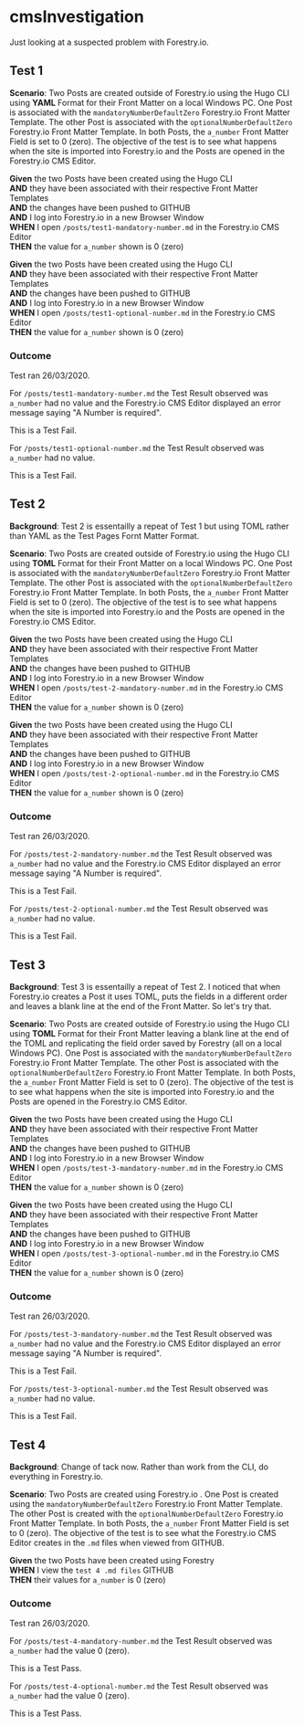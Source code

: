 # cmsInvestigation
Just looking at a suspected problem with Forestry.io.

## Test 1

__Scenario__: Two Posts are created outside of Forestry.io using the Hugo CLI using __YAML__ Format for their Front Matter 
on a local Windows PC.
One Post is associated with the `mandatoryNumberDefaultZero` Forestry.io Front Matter Template. The 
other Post is associated with the `optionalNumberDefaultZero` Forestry.io Front Matter Template. 
In both Posts, the `a_number` Front Matter Field is set to 0 (zero). The objective of the test 
is to see what happens when the site is imported into Forestry.io and the Posts are opened in 
the Forestry.io CMS Editor.

__Given__ the two Posts have been created using the Hugo CLI<br>
__AND__ they have been associated with their respective Front Matter Templates<br>
__AND__ the changes have been pushed to GITHUB<br>
__AND__ I log into Forestry.io in a new Browser Window<br>
__WHEN__ I open `/posts/test1-mandatory-number.md` in the Forestry.io CMS Editor<br>
__THEN__ the value for `a_number` shown is 0 (zero)

__Given__ the two Posts have been created using the Hugo CLI<br>
__AND__ they have been associated with their respective Front Matter Templates<br>
__AND__ the changes have been pushed to GITHUB<br>
__AND__ I log into Forestry.io in a new Browser Window<br>
__WHEN__ I open `/posts/test1-optional-number.md` in the Forestry.io CMS Editor<br>
__THEN__ the value for `a_number` shown is 0 (zero)


### Outcome

Test ran 26/03/2020.

For `/posts/test1-mandatory-number.md` the Test Result observed was `a_number` had no value and the Forestry.io CMS Editor displayed an error message saying "A Number is required".

This is a Test Fail.

For `/posts/test1-optional-number.md` the Test Result observed was `a_number` had no value.

This is a Test Fail.


## Test 2

__Background__: Test 2 is essentailly a repeat of Test 1 but using TOML rather than YAML as the Test Pages Fornt Matter Format.

__Scenario__: Two Posts are created outside of Forestry.io using the Hugo CLI using __TOML__ Format for their Front Matter 
on a local Windows PC.
One Post is associated with the `mandatoryNumberDefaultZero` Forestry.io Front Matter Template. The 
other Post is associated with the `optionalNumberDefaultZero` Forestry.io Front Matter Template. 
In both Posts, the `a_number` Front Matter Field is set to 0 (zero). The objective of the test 
is to see what happens when the site is imported into Forestry.io and the Posts are opened in 
the Forestry.io CMS Editor.

__Given__ the two Posts have been created using the Hugo CLI<br>
__AND__ they have been associated with their respective Front Matter Templates<br>
__AND__ the changes have been pushed to GITHUB<br>
__AND__ I log into Forestry.io in a new Browser Window<br>
__WHEN__ I open `/posts/test-2-mandatory-number.md` in the Forestry.io CMS Editor<br>
__THEN__ the value for `a_number` shown is 0 (zero)

__Given__ the two Posts have been created using the Hugo CLI<br>
__AND__ they have been associated with their respective Front Matter Templates<br>
__AND__ the changes have been pushed to GITHUB<br>
__AND__ I log into Forestry.io in a new Browser Window<br>
__WHEN__ I open `/posts/test-2-optional-number.md` in the Forestry.io CMS Editor<br>
__THEN__ the value for `a_number` shown is 0 (zero)


### Outcome

Test ran 26/03/2020.

For `/posts/test-2-mandatory-number.md` the Test Result observed was `a_number` had no value and the Forestry.io CMS Editor displayed an error message saying "A Number is required".

This is a Test Fail.

For `/posts/test-2-optional-number.md` the Test Result observed was `a_number` had no value.

This is a Test Fail.

## Test 3

__Background__: Test 3 is essentailly a repeat of Test 2. I noticed that when Forestry.io creates a 
Post it uses TOML, puts the fields in a different order and leaves a blank line at the end 
of the Front Matter. So let's try that.

__Scenario__: Two Posts are created outside of Forestry.io using the Hugo CLI using __TOML__ Format for their Front Matter
leaving a blank line at the end of the TOML and replicating the field order saved by Forestry (all on a local Windows PC).
One Post is associated with the `mandatoryNumberDefaultZero` Forestry.io Front Matter Template. The 
other Post is associated with the `optionalNumberDefaultZero` Forestry.io Front Matter Template. 
In both Posts, the `a_number` Front Matter Field is set to 0 (zero). The objective of the test 
is to see what happens when the site is imported into Forestry.io and the Posts are opened in 
the Forestry.io CMS Editor.

__Given__ the two Posts have been created using the Hugo CLI<br>
__AND__ they have been associated with their respective Front Matter Templates<br>
__AND__ the changes have been pushed to GITHUB<br>
__AND__ I log into Forestry.io in a new Browser Window<br>
__WHEN__ I open `/posts/test-3-mandatory-number.md` in the Forestry.io CMS Editor<br>
__THEN__ the value for `a_number` shown is 0 (zero)

__Given__ the two Posts have been created using the Hugo CLI<br>
__AND__ they have been associated with their respective Front Matter Templates<br>
__AND__ the changes have been pushed to GITHUB<br>
__AND__ I log into Forestry.io in a new Browser Window<br>
__WHEN__ I open `/posts/test-3-optional-number.md` in the Forestry.io CMS Editor<br>
__THEN__ the value for `a_number` shown is 0 (zero)


### Outcome

Test ran 26/03/2020.

For `/posts/test-3-mandatory-number.md` the Test Result observed was `a_number` had no value and the Forestry.io CMS Editor displayed an error message saying "A Number is required".

This is a Test Fail.

For `/posts/test-3-optional-number.md` the Test Result observed was `a_number` had no value.

This is a Test Fail.

## Test 4

__Background__: Change of tack now. Rather than work from the CLI, do everything in Forestry.io.

__Scenario__: Two Posts are created using Forestry.io .
One Post is created using the `mandatoryNumberDefaultZero` Forestry.io Front Matter Template. The 
other Post is created with the `optionalNumberDefaultZero` Forestry.io Front Matter Template. 
In both Posts, the `a_number` Front Matter Field is set to 0 (zero). The objective of the test 
is to see what the Forestry.io CMS Editor creates in the `.md` files when viewed from GITHUB.

__Given__ the two Posts have been created using Forestry<br>
__WHEN__ I view the `test 4 .md files` GITHUB<br>
__THEN__ their values for `a_number` is 0 (zero)


### Outcome

Test ran 26/03/2020.

For `/posts/test-4-mandatory-number.md` the Test Result observed was `a_number` had the value 0 (zero).

This is a Test Pass.

For `/posts/test-4-optional-number.md` the Test Result observed was `a_number` had the value 0 (zero).

This is a Test Pass.